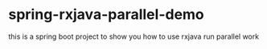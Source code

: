 # spring-rxjava-parallel-demo
this is a spring boot project to show you how  to use rxjava run parallel work

